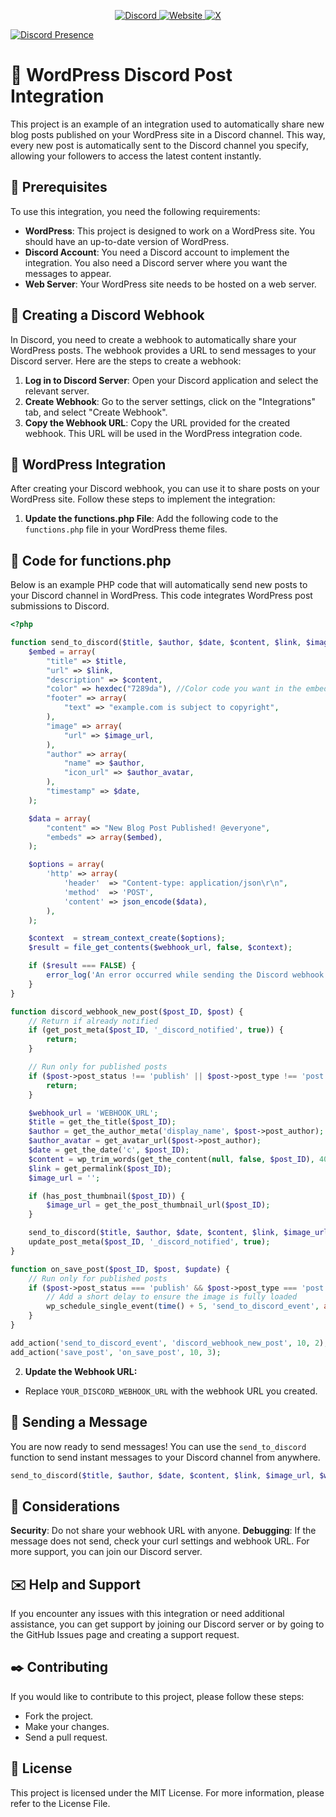 <!-- Social Media Links -->
<p align="center">
  <a href="https://discord.com/invite/eWcNKXmsgw" target="_blank">
    <img src="https://img.shields.io/badge/Discord-%2300b0ff?style=for-the-badge&logo=discord&logoColor=white" alt="Discord" />
  </a>
  <a href="https://emirhankaya.net" target="_blank">
    <img src="https://img.shields.io/badge/Website-%23000000?style=for-the-badge&logo=google-chrome&logoColor=white" alt="Website" />
  </a>
  <a href="https://x.com/Danteon0" target="_blank">
    <img src="https://img.shields.io/badge/Twitter-%231DA1F2?style=for-the-badge&logo=twitter&logoColor=white" alt="X" />
  </a>
</p>

[![Discord Presence](https://lanyard.cnrad.dev/api/496393095282294796)](https://discord.com/users/496393095282294796)

# 🤖 WordPress Discord Post Integration

This project is an example of an integration used to automatically share new blog posts published on your WordPress site in a Discord channel. This way, every new post is automatically sent to the Discord channel you specify, allowing your followers to access the latest content instantly.

## 📜 Prerequisites

To use this integration, you need the following requirements:

- **WordPress**: This project is designed to work on a WordPress site. You should have an up-to-date version of WordPress.
- **Discord Account**: You need a Discord account to implement the integration. You also need a Discord server where you want the messages to appear.
- **Web Server**: Your WordPress site needs to be hosted on a web server.

## 📁 Creating a Discord Webhook

In Discord, you need to create a webhook to automatically share your WordPress posts. The webhook provides a URL to send messages to your Discord server. Here are the steps to create a webhook:

1. **Log in to Discord Server**: Open your Discord application and select the relevant server.
2. **Create Webhook**: Go to the server settings, click on the "Integrations" tab, and select "Create Webhook".
3. **Copy the Webhook URL**: Copy the URL provided for the created webhook. This URL will be used in the WordPress integration code.

## 📕 WordPress Integration

After creating your Discord webhook, you can use it to share posts on your WordPress site. Follow these steps to implement the integration:

1. **Update the functions.php File**: Add the following code to the `functions.php` file in your WordPress theme files.

## 📗 Code for functions.php

Below is an example PHP code that will automatically send new posts to your Discord channel in WordPress. This code integrates WordPress post submissions to Discord.

```php
<?php

function send_to_discord($title, $author, $date, $content, $link, $image_url, $webhook_url, $author_avatar) {
    $embed = array(
        "title" => $title,
        "url" => $link,
        "description" => $content,
        "color" => hexdec("7289da"), //Color code you want in the embed
        "footer" => array(
            "text" => "example.com is subject to copyright",
        ),
        "image" => array(
            "url" => $image_url,
        ),
        "author" => array(
            "name" => $author,
            "icon_url" => $author_avatar,
        ),
        "timestamp" => $date,
    );

    $data = array(
        "content" => "New Blog Post Published! @everyone",
        "embeds" => array($embed),
    );

    $options = array(
        'http' => array(
            'header'  => "Content-type: application/json\r\n",
            'method'  => 'POST',
            'content' => json_encode($data),
        ),
    );

    $context  = stream_context_create($options);
    $result = file_get_contents($webhook_url, false, $context);

    if ($result === FALSE) {
        error_log('An error occurred while sending the Discord webhook.');
    }
}

function discord_webhook_new_post($post_ID, $post) {
    // Return if already notified
    if (get_post_meta($post_ID, '_discord_notified', true)) {
        return;
    }

    // Run only for published posts
    if ($post->post_status !== 'publish' || $post->post_type !== 'post') {
        return;
    }

    $webhook_url = 'WEBHOOK_URL';
    $title = get_the_title($post_ID);
    $author = get_the_author_meta('display_name', $post->post_author);
    $author_avatar = get_avatar_url($post->post_author);
    $date = get_the_date('c', $post_ID);
    $content = wp_trim_words(get_the_content(null, false, $post_ID), 40, '...');
    $link = get_permalink($post_ID);
    $image_url = '';

    if (has_post_thumbnail($post_ID)) {
        $image_url = get_the_post_thumbnail_url($post_ID);
    }

    send_to_discord($title, $author, $date, $content, $link, $image_url, $webhook_url, $author_avatar);
    update_post_meta($post_ID, '_discord_notified', true);
}

function on_save_post($post_ID, $post, $update) {
    // Run only for published posts
    if ($post->post_status === 'publish' && $post->post_type === 'post') {
        // Add a short delay to ensure the image is fully loaded
        wp_schedule_single_event(time() + 5, 'send_to_discord_event', array($post_ID, $post));
    }
}

add_action('send_to_discord_event', 'discord_webhook_new_post', 10, 2);
add_action('save_post', 'on_save_post', 10, 3);
```

 2. **Update the Webhook URL:**
 - Replace `YOUR_DISCORD_WEBHOOK_URL` with the webhook URL you created.

## 📕 Sending a Message
You are now ready to send messages! You can use the `send_to_discord` function to send instant messages to your Discord channel from anywhere.
```php
send_to_discord($title, $author, $date, $content, $link, $image_url, $webhook_url, $author_avatar);
```

## 📕 Considerations
**Security**: Do not share your webhook URL with anyone.
**Debugging**: If the message does not send, check your curl settings and webhook URL. For more support, you can join our Discord server.

## ✉️ Help and Support
If you encounter any issues with this integration or need additional assistance, you can get support by joining our Discord server or by going to the GitHub Issues page and creating a support request.

## ✒️ Contributing
If you would like to contribute to this project, please follow these steps:

- Fork the project.
- Make your changes.
- Send a pull request.

## 📑 License
This project is licensed under the MIT License. For more information, please refer to the License File.
